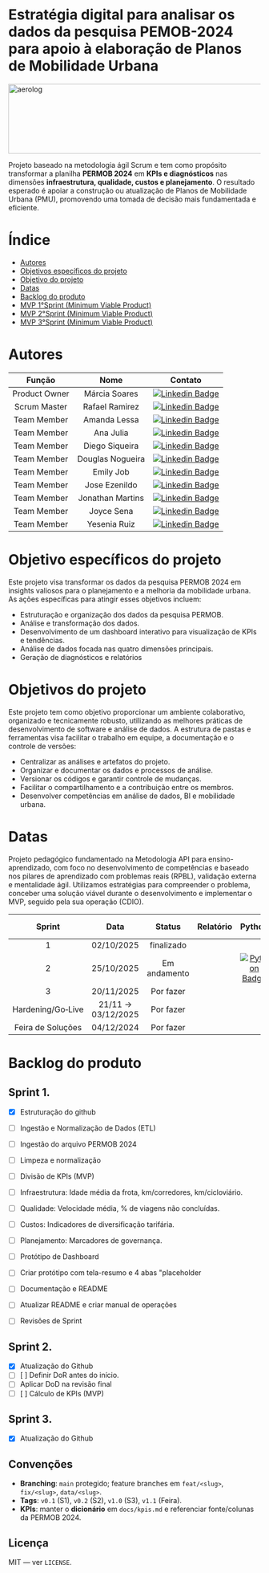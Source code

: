 # Estratégia digital para analisar os dados da pesquisa PEMOB-2024 para apoio à elaboração de Planos de Mobilidade Urbana
 <div>
<img align="center" alt="aerolog" height="139" width="700" src="https://files.passeidireto.com/322070fa-3084-4183-b8d2-43625251dbc9/bg1.png">


Projeto baseado na metodologia ágil Scrum e tem como propósito transformar a planilha **PERMOB 2024** em **KPIs e diagnósticos** nas dimensões **infraestrutura, qualidade, custos e planejamento**. O resultado esperado é apoiar a construção ou atualização de Planos de Mobilidade Urbana (PMU), promovendo uma tomada de decisão mais fundamentada e eficiente.

# Índice
* [Autores](#autores)
* [Objetivos específicos do projeto](#objetivo-específicos-do-projeto)
* [Objetivo do projeto](#objetivos-do-projeto)
* [Datas](#datas)
* [Backlog do produto](#backlog-do-produto)
* [MVP 1°Sprint (Minimum Viable Product)](#mvp-1sprint-minimum-viable-product)
* [MVP 2°Sprint (Minimum Viable Product)](#mvp-2sprint-minimum-viable-product)
* [MVP 3°Sprint (Minimum Viable Product)](#mvp-3sprint-minimum-viable-product)

 # Autores

|    Função       |       Nome           |                                                                                                                                                          Contato                                                                                                                                                          |
|:---------------:|:-------------------:|:------------------------------------------------------------------------------------------------------------------------------------------------------------------------------------------------------------------------------------------------------------------------------------------------------------------------:|
| Product Owner   |    Márcia Soares   | [![Linkedin Badge](https://img.shields.io/badge/Linkedin-blue?style=flat-square&logo=Linkedin&logoColor=white)](https://www.linkedin.com/in/m%C3%A1rcia-soares-de-almeida-22814814a?utm_source=share&utm_campaign=share_via&utm_content=profile&utm_medium=android_app)      |
| Scrum Master    |  Rafael Ramirez      |  [![Linkedin Badge](https://img.shields.io/badge/Linkedin-blue?style=flat-square&logo=Linkedin&logoColor=white)](https://www.linkedin.com/in/rafael-ramirez-286553291?utm_source=share&utm_campaign=share_via&utm_content=profile&utm_medium=android_app)   |
| Team Member     | Amanda Lessa       | [![Linkedin Badge](https://img.shields.io/badge/Linkedin-blue?style=flat-square&logo=Linkedin&logoColor=white)](https://www.linkedin.com/in/amandasantoslessa?utm_source=share&utm_campaign=share_via&utm_content=profile&utm_medium=ios_app)    |
| Team Member     |    Ana Julia    |[![Linkedin Badge](https://img.shields.io/badge/Linkedin-blue?style=flat-square&logo=Linkedin&logoColor=white)](https://www.linkedin.com/in/ana-j%C3%BAlia-gregate-a1399a22a/)     |
| Team Member     |      Diego Siqueira  | [![Linkedin Badge](https://img.shields.io/badge/Linkedin-blue?style=flat-square&logo=Linkedin&logoColor=white)](https://www.linkedin.com/in/diego-siqueira-56680926b?utm_source=share&utm_campaign=share_via&utm_content=profile&utm_medium=android_app)    |
| Team Member     |    Douglas Nogueira      |[![Linkedin Badge](https://img.shields.io/badge/Linkedin-blue?style=flat-square&logo=Linkedin&logoColor=white)](https://www.linkedin.com/in/douglas-nogueira-85b23128a?utm_source=share&utm_campaign=share_via&utm_content=profile&utm_medium=android_app)   |
| Team Member     |      Emily Job    | [![Linkedin Badge](https://img.shields.io/badge/Linkedin-blue?style=flat-square&logo=Linkedin&logoColor=white)](https://www.linkedin.com/in/emily-job-316851292)  |
| Team Member     |   Jose Ezenildo       |[![Linkedin Badge](https://img.shields.io/badge/Linkedin-blue?style=flat-square&logo=Linkedin&logoColor=white)](https://www.google.com/url?sa=t&source=web&cd=&ved=2ahUKEwiWxLT2i_-PAxUOlJUCHV-uFcoQFnoECBwQAQ&url=https%3A%2F%2Fbr.linkedin.com%2Fin%2Fezenildo-campos-81043b266&usg=AOvVaw2gVwmg4ev49shebKBmxjAN&opi=89978449)   |
| Team Member     |   Jonathan Martins    |  [![Linkedin Badge](https://img.shields.io/badge/Linkedin-blue?style=flat-square&logo=Linkedin&logoColor=white)](https://www.linkedin.com/in/jonathan-martins-0b60161bb?utm_source=share&utm_campaign=share_via&utm_content=profile&utm_medium=ios_app) |
| Team Member     |   Joyce Sena    |  [![Linkedin Badge](https://img.shields.io/badge/Linkedin-blue?style=flat-square&logo=Linkedin&logoColor=white)](https://www.linkedin.com/in/joyce-sena-49918b278) |
| Team Member     |    Yesenia Ruiz   |   [![Linkedin Badge](https://img.shields.io/badge/Linkedin-blue?style=flat-square&logo=Linkedin&logoColor=white)](https://www.linkedin.com/in/kassandra-ruiz-100591204/) 

##

# Objetivo específicos do projeto

Este projeto visa transformar os dados da pesquisa PERMOB 2024 em insights valiosos para o planejamento e a melhoria da mobilidade urbana. As ações específicas para atingir esses objetivos incluem:

- Estruturação e organização dos dados da pesquisa PERMOB.
- Análise e transformação dos dados.
- Desenvolvimento de um dashboard interativo para visualização de KPIs e tendências.
- Análise de dados focada nas quatro dimensões principais.
- Geração de diagnósticos e relatórios

# Objetivos do projeto

Este projeto tem como objetivo proporcionar um ambiente colaborativo, organizado e tecnicamente robusto, utilizando as melhores práticas de desenvolvimento de software e análise de dados. A estrutura de pastas e ferramentas visa facilitar o trabalho em equipe, a documentação e o controle de versões:

- Centralizar as análises e artefatos do projeto.
- Organizar e documentar os dados e processos de análise.
- Versionar os códigos e garantir controle de mudanças.
- Facilitar o compartilhamento e a contribuição entre os membros.
- Desenvolver competências em análise de dados, BI e mobilidade urbana.

# Datas

Projeto pedagógico fundamentado na Metodologia API para ensino-aprendizado, com foco no desenvolvimento de competências e baseado nos pilares de aprendizado com problemas reais (RPBL), validação externa e mentalidade ágil. Utilizamos estratégias para compreender o problema, conceber uma solução viável durante o desenvolvimento e implementar o MVP, seguido pela sua operação (CDIO).

| Sprint             |    Data      |   Status      | Relatório                                                                                                 | Python                                                                                                       | Power BI                                                                                                     |
|:------------------:|:------------:|:-------------:|:---------------------------------------------------------------------------------------------------------:|:------------------------------------------------------------------------------------------------------------:|:------------------------------------------------------------------------------------------------------------:|
|  1          | 02/10/2025   | finalizado     |                                                                                                           |                                               |                                                                                                              |
| 2                  | 25/10/2025   | Em andamento     |                 |     [![Python Badge](https://img.shields.io/badge/Python-blue?style=flat-square&logo=Python&logoColor=white)](https://https://raw.githubusercontent.com/yesk22/PERMOB-PMU/refs/heads/main/src/etl/kpiscustomodal.py)                                            |                                                                                                            |
| 3                  | 20/11/2025   | Por fazer    |                |                                         |         |
| Hardening/Go‑Live       | 21/11 → 03/12/2025  |  Por fazer  |  |   |  |
| Feira de Soluções  | 04/12/2024   | Por fazer      | 

# Backlog do produto

## Sprint 1.
- [x] Estruturação do github 
- [ ] Ingestão e Normalização de Dados (ETL)  
- [ ] Ingestão do arquivo PERMOB 2024 
- [ ] Limpeza e normalização  
- [ ] Divisão de KPIs (MVP) 
- [ ] Infraestrutura: Idade média da frota, km/corredores, km/cicloviário.
- [ ] Qualidade: Velocidade média, % de viagens não concluídas.
- [ ] Custos: Indicadores de diversificação tarifária.
- [ ] Planejamento: Marcadores de governança.
- [ ] Protótipo de Dashboard
- [ ] Criar protótipo com tela-resumo e 4 abas "placeholder
- [ ] Documentação e README
- [ ] Atualizar README e criar manual de operações
- [ ] Revisões de Sprint




## Sprint 2.
- [x] Atualização do Github
- [ ] [ ] Definir DoR antes do início.
- [ ] Aplicar DoD na revisão final
- [ ] [ ] Cálculo de KPIs (MVP)  

## Sprint 3.
- [x] Atualização do Github


## Convenções
- **Branching**: `main` protegido; feature branches em `feat/<slug>`, `fix/<slug>`, `data/<slug>`.
- **Tags**: `v0.1` (S1), `v0.2` (S2), `v1.0` (S3), `v1.1` (Feira).
- **KPIs**: manter o **dicionário** em `docs/kpis.md` e referenciar fonte/colunas da PERMOB 2024.

## Licença
MIT — ver `LICENSE`.
